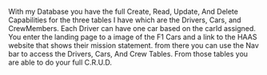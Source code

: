 With my Database you have the full Create, Read, Update, And Delete Capabilities for the three tables I have which are the Drivers, Cars, and CrewMembers. Each Driver can have one car based on the carId assigned.
You enter the landing page to a image of the F1 Cars and a link to the HAAS website that shows their mission statement. from there you can use the Nav bar to access the Drivers, Cars, And Crew Tables. From those tables you are able to do your
full C.R.U.D.
